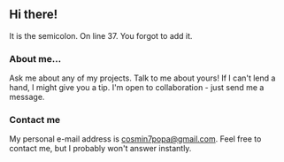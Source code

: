## Hi there!
It is the semicolon. On line 37. You forgot to add it.

### About me...
Ask me about any of my projects. Talk to me about yours! If I can't lend a hand, I might give you a tip. I'm open to collaboration - just send me a message.

### Contact me
My personal e-mail address is <cosmin7popa@gmail.com>. Feel free to contact me, but I probably won't answer instantly.
